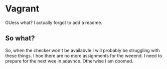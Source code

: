 # Vagrant
GUess what? I actually forgot to add a readme.

## So what?
So, when the checker won't be availabvle I will probably be struggling with these things. I hoe there are no more assignments for the weeend. I need to prepare for the next wee in adavnce. Otherwise I am doomed.
